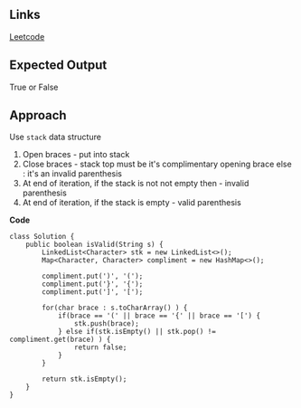 ## Links
[Leetcode](https://leetcode.com/problems/valid-parentheses/description/)

## Expected Output
True or False

## Approach
Use `stack` data structure
1. Open braces - put into stack
2. Close braces - stack top must be it's complimentary opening brace else : it's an invalid parenthesis
3. At end of iteration, if the stack is not not empty then - invalid parenthesis
4. At end of iteration, if the stack is empty - valid parenthesis

**Code**
```
class Solution {
    public boolean isValid(String s) {
        LinkedList<Character> stk = new LinkedList<>();
        Map<Character, Character> compliment = new HashMap<>();

        compliment.put(')', '(');
        compliment.put('}', '{');
        compliment.put(']', '[');

        for(char brace : s.toCharArray() ) {
            if(brace == '(' || brace == '{' || brace == '[') {
                stk.push(brace);
            } else if(stk.isEmpty() || stk.pop() != compliment.get(brace) ) {
                return false;
            }
        }

        return stk.isEmpty();
    }
}
```